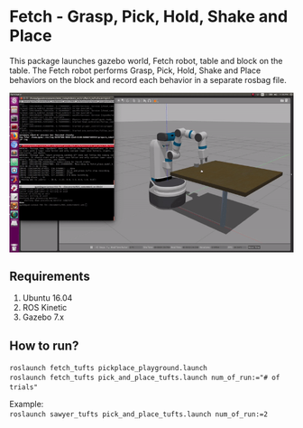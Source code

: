 # Fetch - Grasp, Pick, Hold, Shake and Place

This package launches gazebo world, Fetch robot, table and block on the table. The Fetch robot performs Grasp, Pick, Hold, Shake and Place behaviors on the block and record each behavior in a separate rosbag file.

<img src="pics/Fetch_grasp_pick_hold_shake_place.gif" align="middle">

## Requirements

1. Ubuntu 16.04
2. ROS Kinetic
3. Gazebo 7.x

## How to run?
`roslaunch fetch_tufts pickplace_playground.launch` <br>
`roslaunch fetch_tufts pick_and_place_tufts.launch num_of_run:="# of trials"` <br>

Example: <br>
`roslaunch sawyer_tufts pick_and_place_tufts.launch num_of_run:=2`
